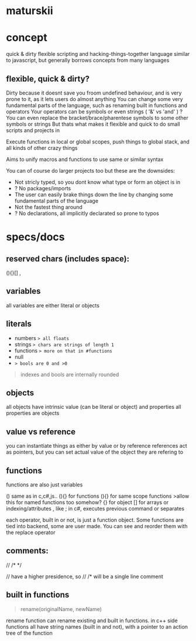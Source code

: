 # maturskii

# concept
quick & dirty flexible scripting and hacking-things-together language
similar to javascript, but generally borrows concepts from many languages

## flexible, quick & dirty?

Dirty because it doesnt save you froom undefined behaviour, and is very prone to it, as it lets users do almost anything
You can change some very fundamental parts of the language, such as renaming built in functions and operators
Your operators can be symbols or even strings ( '&' vs 'and' )
?You can even replace the bracket/brace/pharentese symbols to some other symbols or strings
But thats what makes it flexible and quick to do small scripts and projects in

Execute functions in local or global scopes, push things to global stack, and all kinds of other crazy things

Aims to unify macros and functions to use same or similar syntax

You can of course do larger projects too but these are the downsides:
* Not stricly typed, so you dont know what type or form an object is in
* ? No packages/imports
* The user can easily brake things down the line by changing some fundamental parts of the language
* Not the fastest thing around
* ? No declarations, all implicitly declarated so prone to typos

# specs/docs

## reserved chars (includes space):
(){}[] ,

## variables
all variables are either literal or objects

## literals
* numbers  `> all floats`
* strings  `> chars are strings of length 1`
* functions  `> more on that in #functions`
* null
* `> bools are 0 and >0`

> indexes and bools are internally rounded

## objects
all objects have intrinsic value (can be literal or object) and properties
all properties are objects

## value vs reference
you can instantiate things as either by value or by reference
references act as pointers, but you can set actual value of the object they are refering to

## functions
functions are also just variables

() same as in c,c#,js..
<identifier>(){} for functions
(){} for same scope functions >allow this for named functions too somehow?
{} for object
[] for arrays or indexing/attributes
, like ; in c#, executes previous command or separates

each operator, built in or not, is just a function object. Some functions are tied into backend, some are user made. You can see and reorder them with the replace operator


## comments:
// /\* \*/

// have a higher presidence, so // /\* will be a single line comment

## built in functions

> rename(originalName, newName)

rename function can rename existing and built in functions. in c++ side functions all have string names (built in and not), with a pointer to an action tree of the function
